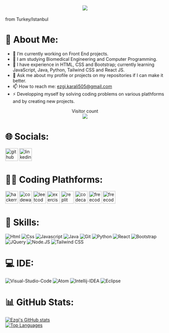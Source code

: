 <h1 align="center">
  <a href="https://git.io/typing-svg">
    <img src="https://readme-typing-svg.herokuapp.com/?lines=Front+End+Developer!;Ezgi+Karalı&center=true&size=25">
  </a>
</h1>
from Turkey/Istanbul

# 💫 About Me: 
- 🔭 I’m currently working on Front End projects.
- 📙 I am studying Biomedical Engineering and Computer Programming. 
- 🌱 I have experience in HTML, CSS and Bootstrap; currently learning JavaScript, Java, Python, Tailwind CSS and React JS.
- 💬 Ask me about my profile or projects on my repositories if I can make it better. 
- 📫 How to reach me: ezgi.karali505@gmail.com
- ⚡ Developping myself by solving coding problems on various plathforms and by creating new projects.


<p align="center"> 
  Visitor count<br>
   <img src="https://profile-counter.glitch.me/ezgikarali4/count.svg" />
</p>

# 🌐 Socials:
[<img src='https://cdn.jsdelivr.net/npm/simple-icons@3.0.1/icons/github.svg' alt='github' height='40'>](https://github.com/ezgikarali4)  [<img src='https://cdn.jsdelivr.net/npm/simple-icons@3.0.1/icons/linkedin.svg' alt='linkedin' height='40'>](https://www.linkedin.com/in/ezgikarali/)

# 👩‍💻 Coding Plathforms:
[<img src='https://cdn.jsdelivr.net/npm/simple-icons@3.0.1/icons/hackerrank.svg' alt='hackerrank' height='40'>](https://www.hackerrank.com/ezgi_karali505)
[<img src='https://cdn.jsdelivr.net/npm/simple-icons@3.0.1/icons/codewars.svg' alt='codewars' height='40'>](https://www.codewars.com/users/ezgikarali4)
[<img src='https://cdn.jsdelivr.net/npm/simple-icons@3.0.1/icons/leetcode.svg' alt='leetcode' height='40'>](https://leetcode.com/ezgikarali/)
<img src='https://cdn.jsdelivr.net/npm/simple-icons@3.0.1/icons/exercism.svg' alt='exercism' height='40'>
[<img src='https://cdn.jsdelivr.net/npm/simple-icons@3.0.1/icons/repl-dot-it.svg' alt='replit' height='40'>](https://replit.com/@ezgikarali505)
[<img src='https://cdn.jsdelivr.net/npm/simple-icons@3.0.1/icons/codecademy.svg' alt='codecademy' height='40'>](https://www.codecademy.com/profiles/ezgikarali)
[<img src='https://cdn.jsdelivr.net/npm/simple-icons@3.0.1/icons/freecodecamp.svg' alt='freecodecamp' height='40'>](https://www.freecodecamp.org/ezgikarali)
[<img src='https://cdn.jsdelivr.net/npm/simple-icons@3.0.1/icons/codepen.svg' alt='freecodecamp' height='40'>](https://codepen.io/ezgikarali4)

# 🚀 Skills:
![Html](https://img.shields.io/badge/HTML5-E34F26?style=for-the-badge&logo=html5&logoColor=white)
![Css](https://img.shields.io/badge/CSS3-1572B6?style=for-the-badge&logo=css3&logoColor=white)
![Javascript](https://img.shields.io/badge/JavaScript-323330?style=for-the-badge&logo=javascript&logoColor=F7DF1E)
![Java](https://img.shields.io/badge/Java-ED8B00?style=for-the-badge&logo=java&logoColor=white)
![Git](https://img.shields.io/badge/GIT-E44C30?style=for-the-badge&logo=git&logoColor=white)
![Python](https://img.shields.io/badge/Python-3776AB?style=for-the-badge&logo=python&logoColor=white)
![React](https://img.shields.io/badge/React-20232A?style=for-the-badge&logo=react&logoColor=61DAFB)
![Bootstrap](https://img.shields.io/badge/Bootstrap-563D7C?style=for-the-badge&logo=bootstrap&logoColor=white)
![JQuery](https://img.shields.io/badge/jQuery-0769AD?style=for-the-badge&logo=jquery&logoColor=white)
![Node.JS](https://img.shields.io/badge/Node.js-43853D?style=for-the-badge&logo=node.js&logoColor=white)
![Tailwind CSS](https://img.shields.io/badge/Tailwind_CSS-38B2AC?style=for-the-badge&logo=tailwind-css&logoColor=white)

# 💻 IDE:
![Visual-Studio-Code](https://img.shields.io/badge/Visual_Studio_Code-0078D4?style=for-the-badge&logo=visual%20studio%20code&logoColor=white)
![Atom](https://img.shields.io/badge/Atom-66595C?style=for-the-badge&logo=Atom&logoColor=white)
![Intellij-IDEA](https://img.shields.io/badge/IntelliJ_IDEA-000000.svg?style=for-the-badge&logo=intellij-idea&logoColor=white)
![Eclipse](https://img.shields.io/badge/Eclipse-2C2255?style=for-the-badge&logo=eclipse&logoColor=white
)
# 📊 GitHub Stats:
[![Ezgi's GitHub stats](https://github-readme-stats.vercel.app/api?username=ezgikarali4&show_icons=true&theme=tokyonight)](https://github.com/ezgikarali4/github-readme-stats)<br/>
[![Top Languages](https://github-readme-stats.vercel.app/api/top-langs/?username=ezgikarali4&layout=compact&theme=tokyonight)](https://github.com/ezgikarali4/github-readme-stats)



